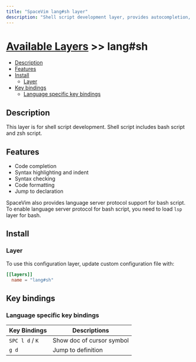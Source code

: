 ```yaml
---
title: "SpaceVim lang#sh layer"
description: "Shell script development layer, provides autocompletion, syntax checking, code format for bash and zsh script."
---
```


# [Available Layers](../../) >> lang#sh

<!-- vim-markdown-toc GFM -->

- [Description](#description)
- [Features](#features)
- [Install](#install)
  - [Layer](#layer)
- [Key bindings](#key-bindings)
  - [Language specific key bindings](#language-specific-key-bindings)

<!-- vim-markdown-toc -->

## Description

This layer is for shell script development. Shell script includes bash script and zsh script.

## Features

- Code completion
- Syntax highlighting and indent
- Syntax checking
- Code formatting
- Jump to declaration

SpaceVim also provides language server protocol support for bash script. To enable language server protocol
for bash script, you need to load `lsp` layer for bash.

## Install

### Layer

To use this configuration layer, update custom configuration file with:

```toml
[[layers]]
  name = "lang#sh"
```

## Key bindings

### Language specific key bindings

| Key Bindings    | Descriptions                     |
| --------------- | -------------------------------- |
| `SPC l d` / `K` | Show doc of cursor symbol        |
| `g d`           | Jump to definition               |
